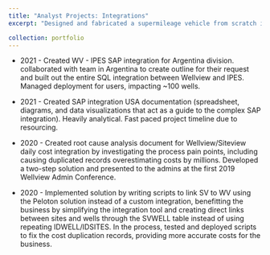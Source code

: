 ```yaml
---
title: "Analyst Projects: Integrations"
excerpt: "Designed and fabricated a supermileage vehicle from scratch including aluminum space-frame chassis, fiberglass body, powertrain, steering geometry, and safety subsystems. Noteworthy development included air-fuel mixture subsystem conversion from carbureted to electronic-fuel-injection. <br/><img src='/images/Supermileage1.JPG'>"

collection: portfolio
---
```


  * 2021 - Created WV - IPES SAP integration for Argentina division. collaborated with team in Argentina to create outline for their request and built out the entire SQL integration between Wellview and IPES. Managed deployment for users, impacting ~100 wells.

  * 2021 - Created SAP integration USA documentation (spreadsheet, diagrams, and data visualizations that act as a guide to the complex SAP integration). Heavily analytical. Fast paced project timeline due to resourcing.

  * 2020 - Created root cause analysis document for Wellview/Siteview daily cost integration by investigating the process pain points, including causing duplicated records overestimating costs by millions. Developed a two-step solution and presented to the admins at the first 2019 Wellview Admin Conference.

  * 2020 - Implemented solution by writing scripts to link SV to WV using the Peloton solution instead of a custom integration, benefitting the business by simplifying the integration tool and creating direct links between sites and wells through the SVWELL table instead of using repeating IDWELL/IDSITES. In the process, tested and deployed scripts to fix the cost duplication records, providing more accurate costs for the business.


 
